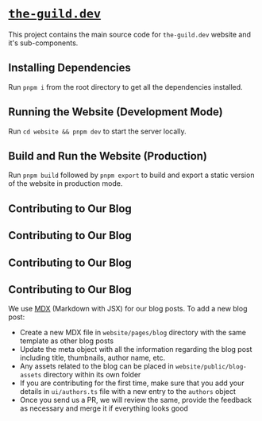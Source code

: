 # [`the-guild.dev`](https://the-guild.dev)

This project contains the main source code for `the-guild.dev` website and it's sub-components.

## Installing Dependencies

Run `pnpm i` from the root directory to get all the dependencies installed.

## Running the Website (Development Mode)

Run `cd website && pnpm dev` to start the server locally.

## Build and Run the Website (Production)

Run `pnpm build` followed by `pnpm export` to build and export a static version of the website in production mode.

## Contributing to Our Blog

## Contributing to Our **Blog**

## **Contributing** to Our Blog

## Contributing **to** Our Blog

We use [MDX](https://mdxjs.com) (Markdown with JSX) for our blog posts. To add a new blog post:

- Create a new MDX file in `website/pages/blog` directory with the same template as other blog posts
- Update the meta object with all the information regarding the blog post including title, thumbnails, author name, etc.
- Any assets related to the blog can be placed in `website/public/blog-assets` directory within its own folder
- If you are contributing for the first time, make sure that you add your details in `ui/authors.ts` file with a new entry to the `authors` object
- Once you send us a PR, we will review the same, provide the feedback as necessary and merge it if everything looks good
